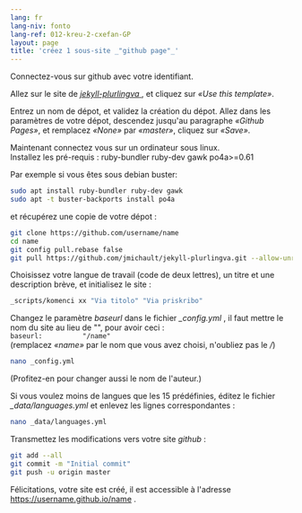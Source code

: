 ```yaml
---
lang: fr
lang-niv: fonto
lang-ref: 012-kreu-2-cxefan-GP
layout: page
title: 'créez 1 sous-site _"github page"_'
---
```


Connectez-vous sur github avec votre identifiant.  

Allez sur le site de [ _jekyll-plurlingva_ ](https://github.com/jmichault/jekyll-plurlingva), et cliquez sur _«Use this template»_.

Entrez un nom de dépot, et validez la création du dépot.
Allez dans les paramètres de votre dépot, descendez jusqu'au paragraphe _«Github Pages»_, et remplacez _«None»_ par _«master»_, cliquez sur _«Save»_.

Maintenant connectez vous sur un ordinateur sous linux.  
Installez les pré-requis : ruby-bundler ruby-dev gawk po4a>=0.61

Par exemple si vous êtes sous debian buster:

```bash
sudo apt install ruby-bundler ruby-dev gawk
sudo apt -t buster-backports install po4a
```

et récupérez une copie de votre dépot :

```bash
git clone https://github.com/username/name
cd name
git config pull.rebase false
git pull https://github.com/jmichault/jekyll-plurlingva.git --allow-unrelated-histories
```

Choisissez votre langue de travail (code de deux lettres), un titre et une description brève, et initialisez le site :

```bash
_scripts/komenci xx "Via titolo" "Via priskribo"
```

Changez le paramètre _baseurl_ dans le fichier _\_config.yml_ , il faut mettre le nom du site au lieu de "", pour avoir ceci :  
    `baseurl:          "/name"`  
    (remplacez _«name»_ par le nom que vous avez choisi, n'oubliez pas le _/_)

```bash
nano _config.yml
```
(Profitez-en pour changer aussi le nom de l'auteur.)

Si vous voulez moins de langues que les 15 prédéfinies, éditez le fichier _\_data/languages.yml_ et enlevez les lignes correspondantes :
```bash
nano _data/languages.yml
```

Transmettez les modifications vers votre site _github_ :
```bash
git add --all
git commit -m "Initial commit"
git push -u origin master
```

Félicitations, votre site est créé, il est accessible à l'adresse https://username.github.io/name .


